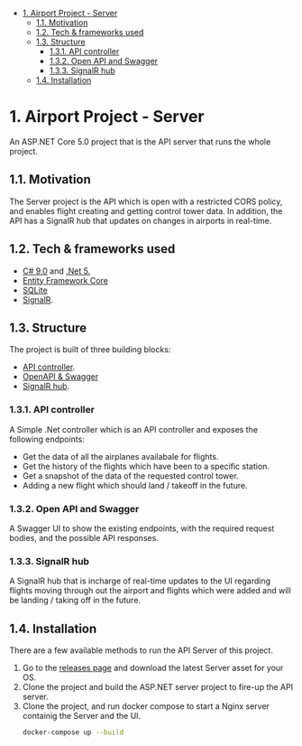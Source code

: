 - [1. Airport Project - Server](#1-airport-project---server)
  - [1.1. Motivation](#11-motivation)
  - [1.2. Tech & frameworks used](#12-tech--frameworks-used)
  - [1.3. Structure](#13-structure)
    - [1.3.1. API controller](#131-api-controller)
    - [1.3.2. Open API and Swagger](#132-open-api-and-swagger)
    - [1.3.3. SignalR hub](#133-signalr-hub)
  - [1.4. Installation](#14-installation)

# 1. Airport Project - Server

An ASP.NET Core 5.0 project that is the API server that runs the whole project.

## 1.1. Motivation

The Server project is the API which is open with a restricted CORS policy, and enables flight creating and getting control tower data.
In addition, the API has a SignalR hub that updates on changes in airports in real-time.

## 1.2. Tech & frameworks used

-   [C# 9.0](https://docs.microsoft.com/en-us/dotnet/csharp/whats-new/csharp-9) and [.Net 5.](https://github.com/dotnet/core/tree/master/release-notes/5.0)
-   [Entity Framework Core](https://github.com/dotnet/efcore)
-   [SQLite](https://www.sqlite.org/index.html)
-   [SignalR](https://github.com/dotnet/aspnetcore/tree/master/src/SignalR).

## 1.3. Structure

The project is built of three building blocks:

-   [API controller](#131-api-controller).
-   [OpenAPI & Swagger](#132-open-api-and-swagger)
-   [SignalR hub](#133-signalr-hub).

### 1.3.1. API controller

A Simple .Net controller which is an API controller and exposes the following endpoints:
-   Get the data of all the airplanes availabale for flights.
-   Get the history of the flights which have been to a specific station.
-   Get a snapshot of the data of the requested control tower.
-   Adding a new flight which should land / takeoff in the future.

### 1.3.2. Open API and Swagger

A Swagger UI to show the existing endpoints, with the required request bodies, and the possible API responses.

### 1.3.3. SignalR hub

A SignalR hub that is incharge of real-time updates to the UI regarding flights moving through out the airport and flights which were added and will be landing / taking off in the future.

## 1.4. Installation

There are a few available methods to run the API Server of this project.

1.  Go to the [releases page](https://github.com/ChemiAtlow/AirportProject/releases/latest) and download the latest Server asset for your OS.
2.  Clone the project and build the ASP.NET server project to fire-up the API server.
3.  Clone the project, and run docker compose to start a Nginx server containig the Server and the UI.
    ```bash
    docker-compose up --build
    ```
